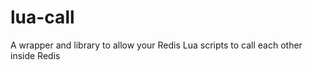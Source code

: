 lua-call
========

A wrapper and library to allow your Redis Lua scripts to call each other inside Redis
